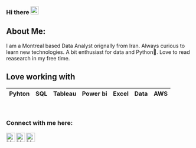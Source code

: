 ### Hi there   <img src="https://github.com/TheDudeThatCode/TheDudeThatCode/blob/master/Assets/Hi.gif" width="22px">

## About Me:
I am a Montreal based Data Analyst orignally from Iran. Always curious to learn new technologies. A bit enthusiast for data and Python💜. Love to read reasearch in my free time. 

## Love working with

| Pyhton |  SQL | Tableau | Power bi | Excel | Data | AWS
| :---: | :---: | :---: | :---: |  :---: | :---: | :---: |

<br>


### Connect with me here:  


<a href="https://www.linkedin.com/in/0xyousefi/">
    <img align="left" alt="Mohammad Yousefi | Linkedin" width="24px" src="https://github.com/TheDudeThatCode/TheDudeThatCode/blob/master/Assets/Linkedin.svg" />
</a>
<a href="https://www.kaggle.com/yousefipro">
    <img align="left" alt="Mohammad Yousefi | Kaggle" width="24px" src="https://w7.pngwing.com/pngs/423/280/png-transparent-kaggle-logo-logos-logos-and-brands-icon.png" />
</a> 
<a href="https://twitter.com/0xyousefi">
    <img align="left" alt="Mohammad Yousefi | Twitter" width="24px" src="https://github.com/TheDudeThatCode/TheDudeThatCode/blob/master/Assets/Twitter.svg" />
</a> 

